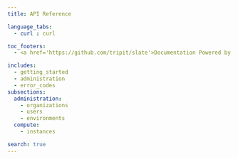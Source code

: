 ```yaml
---
title: API Reference

language_tabs:
  - curl : curl

toc_footers:
  - <a href='https://github.com/tripit/slate'>Documentation Powered by Slate</a>

includes:
  - getting_started
  - administration
  - error_codes
subsections:
  administration:
    - organizations
    - users
    - environments
  compute:
    - instances

search: true
---
```

